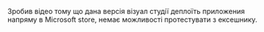 Зробив відео тому що дана версія візуал студії деплоїть приложения напряму в Microsoft store, немає можливості протестувати з ексешнику.
